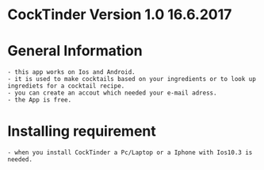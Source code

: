 # CockTinder Version 1.0 16.6.2017

# General Information
    - this app works on Ios and Android. 
    - it is used to make cocktails based on your ingredients or to look up
    ingrediets for a cocktail recipe. 
    - you can create an accout which needed your e-mail adress. 
    - the App is free.
# Installing requirement 
    - when you install CockTinder a Pc/Laptop or a Iphone with Ios10.3 is needed.
 
